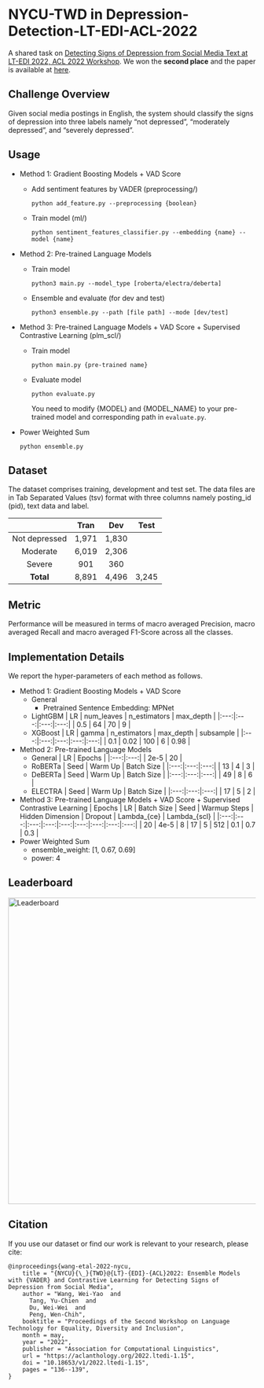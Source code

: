 # NYCU-TWD in Depression-Detection-LT-EDI-ACL-2022

A shared task on [Detecting Signs of Depression from Social Media Text at LT-EDI 2022, ACL 2022 Workshop](https://sites.google.com/view/lt-edi-2022/home?authuser=0). We won the **second place** and the paper is available at [here](https://aclanthology.org/2022.ltedi-1.15/?fbclid=IwAR2-kWbd7lsBs8W464ww39MJcxskWBMohSZzxsPafx7T2MNOaUr7dQ3JWVA).

## Challenge Overview
Given social media postings in English, the system should classify the signs of depression into three labels namely “not depressed”, “moderately depressed”, and “severely depressed”.

## Usage
- Method 1: Gradient Boosting Models + VAD Score
  - Add sentiment features by VADER (preprocessing/)
    ```=bash
    python add_feature.py --preprocessing {boolean}
    ```  
  - Train model (ml/)
    ```=bash
    python sentiment_features_classifier.py --embedding {name} --model {name}
    ```  
- Method 2: Pre-trained Language Models
  - Train model
    ```=bash
    python3 main.py --model_type [roberta/electra/deberta]
    ```
  - Ensemble and evaluate (for dev and test)
    ```=bash
    python3 ensemble.py --path [file path] --mode [dev/test]
    ```
- Method 3: Pre-trained Language Models + VAD Score + Supervised Contrastive Learning (plm_scl/)
  - Train model
    ```=bash
    python main.py {pre-trained name}
    ```
  - Evaluate model
    ```=bash
    python evaluate.py
    ```
    You need to modify {MODEL} and {MODEL_NAME} to your pre-trained model and corresponding path in `evaluate.py`.
    
- Power Weighted Sum
    ```=bash
    python ensemble.py
    ```

## Dataset
The dataset comprises training, development and test set. The data files are in Tab Separated Values (tsv) format with three columns namely posting_id (pid), text data and label. 

|   | Tran | Dev | Test |
|:---:|:---:|:---:|:---:|
| Not depressed | 1,971 | 1,830 |  |
| Moderate | 6,019 | 2,306 |  |
| Severe | 901 | 360 |  |
| **Total** | 8,891 | 4,496 | 3,245 |

## Metric
Performance will be measured in terms of macro averaged Precision, macro averaged Recall and macro averaged F1-Score across all the classes.

## Implementation Details
We report the hyper-parameters of each method as follows.
- Method 1: Gradient Boosting Models + VAD Score
  - General
    - Pretrained Sentence Embedding: MPNet
  - LightGBM
    | LR | num\_leaves | n\_estimators | max\_depth |
    |:---:|:---:|:---:|:---:|
    | 0.5 | 64 | 70 | 9 |
  - XGBoost
    | LR | gamma | n\_estimators | max\_depth | subsample |
    |:---:|:---:|:---:|:---:|:---:|
    | 0.1 | 0.02 | 100 | 6 | 0.98 |
- Method 2: Pre-trained Language Models
  - General
    | LR | Epochs |
    |:---:|:---:|
    | 2e-5 | 20 |
  - RoBERTa
    | Seed | Warm Up | Batch Size |
    |:---:|:---:|:---:|
    | 13 | 4 | 3 |
  - DeBERTa
    | Seed | Warm Up | Batch Size |
    |:---:|:---:|:---:|
    | 49 | 8 | 6 |
  - ELECTRA
    | Seed | Warm Up | Batch Size |
    |:---:|:---:|:---:|
    | 17 | 5 | 2 |
- Method 3: Pre-trained Language Models + VAD Score + Supervised Contrastive Learning
  | Epochs | LR | Batch Size | Seed | Warmup Steps | Hidden Dimension | Dropout | Lambda_{ce} | Lambda_{scl} |
  |:---:|:---:|:---:|:---:|:---:|:---:|:---:|:---:|:---:|
  | 20 | 4e-5 | 8 | 17 | 5 | 512 | 0.1 | 0.7 | 0.3 |
- Power Weighted Sum
  - ensemble_weight: [1, 0.67, 0.69]
  - power: 4

## Leaderboard
<img width="624" alt="Leaderboard" src="https://user-images.githubusercontent.com/44032506/153540392-2ff8fd40-5500-4b55-9fb8-eba898babeed.png">

## Citation
If you use our dataset or find our work is relevant to your research, please cite:
```
@inproceedings{wang-etal-2022-nycu,
    title = "{NYCU}{\_}{TWD}@{LT}-{EDI}-{ACL}2022: Ensemble Models with {VADER} and Contrastive Learning for Detecting Signs of Depression from Social Media",
    author = "Wang, Wei-Yao  and
      Tang, Yu-Chien  and
      Du, Wei-Wei  and
      Peng, Wen-Chih",
    booktitle = "Proceedings of the Second Workshop on Language Technology for Equality, Diversity and Inclusion",
    month = may,
    year = "2022",
    publisher = "Association for Computational Linguistics",
    url = "https://aclanthology.org/2022.ltedi-1.15",
    doi = "10.18653/v1/2022.ltedi-1.15",
    pages = "136--139",
}
```
